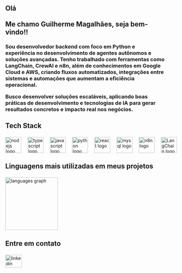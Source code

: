 <h2 align="left">Olá<br><br>Me chamo Guilherme Magalhães, seja bem-vindo!!</h2>

###

<h3 align="left">
Sou desenvolvedor backend com foco em Python e experiência no desenvolvimento de agentes autônomos e soluções avançadas. Tenho trabalhado com ferramentas como LangChain, CrewAI e n8n, além de conhecimentos em Google Cloud e AWS, criando fluxos automatizados, integrações entre sistemas e automações que aumentam a eficiência operacional.


Busco desenvolver soluções escaláveis, aplicando boas práticas de desenvolvimento e tecnologias de IA para gerar resultados concretos e impacto real nos negócios.
</h3>

###

<h2 align="left">Tech Stack</h2>

###

<div align="left" style="display: flex; align-items: center; gap: 20px;">
  <img src="https://skillicons.dev/icons?i=nodejs" height="50" alt="nodejs logo" />
  <img src="https://skillicons.dev/icons?i=ts" height="50" alt="typescript logo" />
  <img src="https://skillicons.dev/icons?i=js" height="50" alt="javascript logo" />
  <img src="https://skillicons.dev/icons?i=python" height="50" alt="python logo" />
  <img src="https://skillicons.dev/icons?i=react" height="50" alt="react logo" />
  <img src="https://skillicons.dev/icons?i=mysql" height="50" alt="mysql logo" />
  <img src="https://avatars.githubusercontent.com/u/45487711?s=200&v=4" height="50" alt="n8n logo" />
  <img src="https://avatars.githubusercontent.com/u/126733545?s=200&v=4" height="50" alt="LangChain logo" />
</div>

###

<h2 align="left">Linguagens mais utilizadas em meus projetos</h2>

###

<div align="left">
  <img src="https://github-readme-stats.vercel.app/api/top-langs?username=guiarruda10&locale=pt-br&hide_title=false&layout=compact&card_width=320&langs_count=6&theme=dark&hide_border=false&order=2" height="165" alt="languages graph" />
</div>

###

<h2 align="left">Entre em contato</h2>

###

<div align="left">
  <a href="https://www.linkedin.com/in/guilherme-magalh%C3%A3es-de-arruda-bb1841314/" target="_blank">
    <img src="https://raw.githubusercontent.com/maurodesouza/profile-readme-generator/master/src/assets/icons/social/linkedin/default.svg" width="52" height="40" alt="linkedin logo" />
  </a>
</div>
